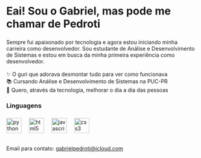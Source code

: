 <h1 align="left">Eai! Sou o Gabriel, mas pode me chamar de Pedroti</h1>

###

<p align="left">Sempre fui apaixonado por tecnologia e agora estou iniciando minha carreira como desenvolvedor. Sou estudante de Análise e Desenvolvimento de Sistemas e estou em busca da minha primeira experiência como desenvolvedor.<br><br>✨ O guri que adorava desmontar tudo para ver como funcionava<br>📚 Cursando Análise e Desenvolvimento de Sistemas na PUC-PR<br>🎯 Quero, através da tecnologia, melhorar o dia a dia das pessoas</p>

###

<h3 align="left">Linguagens</h3>

###

<div align="left">
  <img src="https://cdn.jsdelivr.net/gh/devicons/devicon/icons/python/python-original.svg" height="40" alt="python logo" />
  <img width="12" />
  <img src="https://cdn.jsdelivr.net/gh/devicons/devicon/icons/html5/html5-original.svg" height="40" alt="html5 logo" />
  <img width="12" />
  <img src="https://cdn.jsdelivr.net/gh/devicons/devicon/icons/javascript/javascript-original.svg" height="40" alt="javascript logo" />
  <img width="12" />
  <img src="https://cdn.jsdelivr.net/gh/devicons/devicon/icons/css3/css3-original.svg" height="40" alt="css3 logo" />
</div>

##

<p align="left">Email para contato: <a href="mailto:gabrielpedroti@icloud.com">gabrielpedroti@icloud.com</a></p>

###
